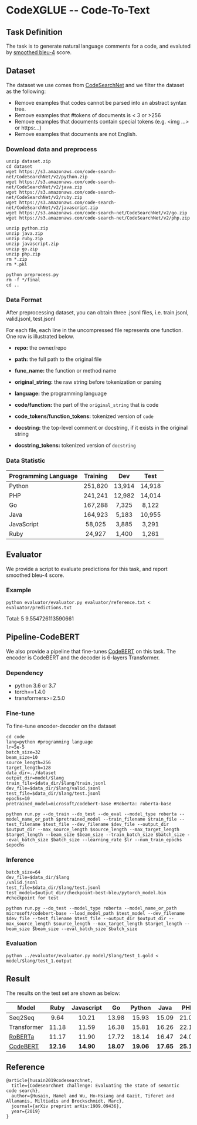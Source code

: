 # CodeXGLUE -- Code-To-Text

## Task Definition

The task is to generate natural language comments for a code, and evaluted by [smoothed bleu-4](https://www.aclweb.org/anthology/C04-1072.pdf) score.

## Dataset

The dataset we use comes from [CodeSearchNet](https://arxiv.org/pdf/1909.09436.pdf) and we filter the dataset as the following:

- Remove examples that codes cannot be parsed into an abstract syntax tree.
- Remove examples that #tokens of documents is < 3 or >256
- Remove examples that documents contain special tokens (e.g. <img ...> or https:...)
- Remove examples that documents are not English.

### Download data and preprocess

```shell
unzip dataset.zip
cd dataset
wget https://s3.amazonaws.com/code-search-net/CodeSearchNet/v2/python.zip
wget https://s3.amazonaws.com/code-search-net/CodeSearchNet/v2/java.zip
wget https://s3.amazonaws.com/code-search-net/CodeSearchNet/v2/ruby.zip
wget https://s3.amazonaws.com/code-search-net/CodeSearchNet/v2/javascript.zip
wget https://s3.amazonaws.com/code-search-net/CodeSearchNet/v2/go.zip
wget https://s3.amazonaws.com/code-search-net/CodeSearchNet/v2/php.zip

unzip python.zip
unzip java.zip
unzip ruby.zip
unzip javascript.zip
unzip go.zip
unzip php.zip
rm *.zip
rm *.pkl

python preprocess.py
rm -f */final
cd ..
```

### Data Format

After preprocessing dataset, you can obtain three .jsonl files, i.e. train.jsonl, valid.jsonl, test.jsonl

For each file, each line in the uncompressed file represents one function.  One row is illustrated below.

  - **repo:** the owner/repo

  - **path:** the full path to the original file

  - **func_name:** the function or method name

  - **original_string:** the raw string before tokenization or parsing

  - **language:** the programming language

  - **code/function:** the part of the `original_string` that is code

  - **code_tokens/function_tokens:** tokenized version of `code`

  - **docstring:** the top-level comment or docstring, if it exists in the original string

  - **docstring_tokens:** tokenized version of `docstring`

### Data Statistic

| Programming Language | Training |  Dev   |  Test  |
| :------------------- | :------: | :----: | :----: |
| Python               | 251,820  | 13,914 | 14,918 |
| PHP                  | 241,241  | 12,982 | 14,014 |
| Go                   | 167,288  | 7,325  | 8,122  |
| Java                 | 164,923  | 5,183  | 10,955 |
| JavaScript           |  58,025  | 3,885  | 3,291  |
| Ruby                 |  24,927  | 1,400  | 1,261  |

## Evaluator

We provide a script to evaluate predictions for this task, and report smoothed bleu-4 score.

### Example

```shell
python evaluator/evaluator.py evaluator/reference.txt < evaluator/predictions.txt
```

Total: 5
9.554726113590661

## Pipeline-CodeBERT

We also provide a pipeline that fine-tunes [CodeBERT](https://arxiv.org/pdf/2002.08155.pdf) on this task. The encoder is CodeBERT and the decoder is 6-layers Transformer.

### Dependency

- python 3.6 or 3.7
- torch==1.4.0
- transformers>=2.5.0

### Fine-tune

To fine-tune encoder-decoder on the dataset

```shell
cd code
lang=python #programming language
lr=5e-5
batch_size=32
beam_size=10
source_length=256
target_length=128
data_dir=../dataset
output_dir=model/$lang
train_file=$data_dir/$lang/train.jsonl
dev_file=$data_dir/$lang/valid.jsonl
test_file=$data_dir/$lang/test.jsonl
epochs=10 
pretrained_model=microsoft/codebert-base #Roberta: roberta-base

python run.py --do_train --do_test --do_eval --model_type roberta --model_name_or_path $pretrained_model --train_filename $train_file --test_filename $test_file --dev_filename $dev_file --output_dir $output_dir --max_source_length $source_length --max_target_length $target_length --beam_size $beam_size --train_batch_size $batch_size --eval_batch_size $batch_size --learning_rate $lr --num_train_epochs $epochs
```


### Inference

```shell
batch_size=64
dev_file=$data_dir/$lang
/valid.jsonl
test_file=$data_dir/$lang/test.jsonl
test_model=$output_dir/checkpoint-best-bleu/pytorch_model.bin #checkpoint for test

python run.py --do_test --model_type roberta --model_name_or_path microsoft/codebert-base --load_model_path $test_model --dev_filename $dev_file --test_filename $test_file --output_dir $output_dir --max_source_length $source_length --max_target_length $target_length --beam_size $beam_size --eval_batch_size $batch_size
```

### Evaluation

```shell
python ../evaluator/evaluator.py model/$lang/test_1.gold < model/$lang/test_1.output
```

## Result

The results on the test set are shown as below:

| Model       |   Ruby    | Javascript |    Go     |  Python   |   Java    |    PHP    |  Overall  |
| ----------- | :-------: | :--------: | :-------: | :-------: | :-------: | :-------: | :-------: |
| Seq2Seq     |   9.64    |   10.21    |   13.98   |   15.93   |   15.09   |   21.08   |   14.32   |
| Transformer |   11.18   |   11.59    |   16.38   |   15.81   |   16.26   |   22.12   |   15.56   |
| [RoBERTa](https://arxiv.org/pdf/1907.11692.pdf)     |   11.17   |   11.90    |   17.72   |   18.14   |   16.47   |   24.02   |   16.57   |
| [CodeBERT](https://arxiv.org/pdf/2002.08155.pdf)    | **12.16** | **14.90**  | **18.07** | **19.06** | **17.65** | **25.16** | **17.83** |


## Reference
<pre><code>@article{husain2019codesearchnet,
  title={Codesearchnet challenge: Evaluating the state of semantic code search},
  author={Husain, Hamel and Wu, Ho-Hsiang and Gazit, Tiferet and Allamanis, Miltiadis and Brockschmidt, Marc},
  journal={arXiv preprint arXiv:1909.09436},
  year={2019}
}</code></pre>

